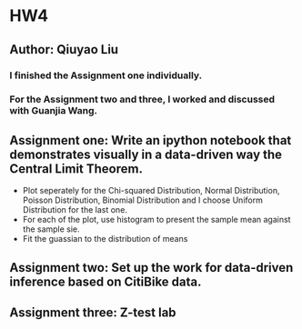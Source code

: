 # HW4
## Author: Qiuyao Liu

### I finished the Assignment one individually. 
### For the Assignment two and three, I worked and discussed with Guanjia Wang.

## Assignment one: Write an ipython notebook that demonstrates visually in a data-driven way the Central Limit Theorem.
- Plot seperately for the Chi-squared Distribution, Normal Distribution, Poisson Distribution, Binomial Distribution and I choose Uniform Distribution for the last one.
- For each of the plot, use histogram to present the sample mean against the sample sie.
- Fit the guassian to the distribution of means

## Assignment two: Set up the work for data-driven inference based on CitiBike data. 

## Assignment three: Z-test lab
